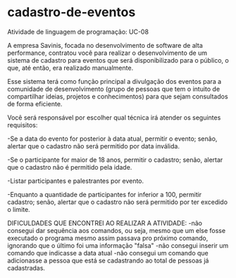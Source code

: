 # cadastro-de-eventos
Atividade de linguagem de programação: UC-08

A empresa Savinis, focada no desenvolvimento de software de alta performance, contratou você para realizar o desenvolvimento de um sistema de cadastro para eventos que será disponibilizado para o público, o que, até então, era realizado manualmente.
 
Esse sistema terá como função principal a divulgação dos eventos para a comunidade de desenvolvimento (grupo de pessoas que tem o intuito de compartilhar ideias, projetos e conhecimentos) para que sejam consultados de forma eficiente.
 
Você será responsável por escolher qual técnica irá atender os seguintes requisitos:
 
-Se a data do evento for posterior à data atual, permitir o evento; senão, alertar que o cadastro não será permitido por data inválida.

-Se o participante for maior de 18 anos, permitir o cadastro; senão, alertar que o cadastro não é permitido pela idade.

-Listar participantes e palestrantes por evento.
 
-Enquanto a quantidade de participantes for inferior a 100, permitir cadastro; senão, alertar que o cadastro não será permitido por ter excedido o limite.



DIFICULDADES QUE ENCONTREI AO REALIZAR A ATIVIDADE:
-não consegui dar sequência aos comandos, ou seja, mesmo que um else fosse executado o programa mesmo assim passava pro próximo comando, ignorando que o último foi uma informação "falsa"
-não consegui inserir um comando que indicasse a data atual
-não consegui um comando que adicionasse a pessoa que está se cadastrando ao total de pessoas já cadastradas.
